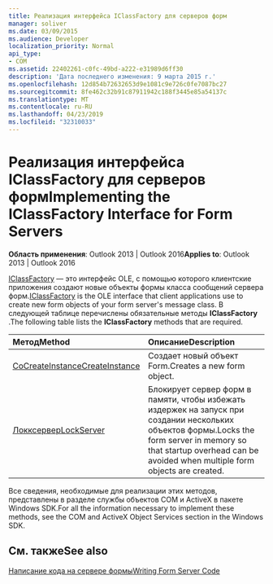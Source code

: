 ```yaml
---
title: Реализация интерфейса IClassFactory для серверов форм
manager: soliver
ms.date: 03/09/2015
ms.audience: Developer
localization_priority: Normal
api_type:
- COM
ms.assetid: 22402261-c0fc-49bd-a222-e31989d6ff30
description: 'Дата последнего изменения: 9 марта 2015 г.'
ms.openlocfilehash: 12d854b72632653d9e1081c9e726c0fe7087bc27
ms.sourcegitcommit: 8fe462c32b91c87911942c188f3445e85a54137c
ms.translationtype: MT
ms.contentlocale: ru-RU
ms.lasthandoff: 04/23/2019
ms.locfileid: "32310033"
---
```

# <a name="implementing-the-iclassfactory-interface-for-form-servers"></a><span data-ttu-id="26e2e-103">Реализация интерфейса IClassFactory для серверов форм</span><span class="sxs-lookup"><span data-stu-id="26e2e-103">Implementing the IClassFactory Interface for Form Servers</span></span>

  
  
<span data-ttu-id="26e2e-104">**Область применения**: Outlook 2013 | Outlook 2016</span><span class="sxs-lookup"><span data-stu-id="26e2e-104">**Applies to**: Outlook 2013 | Outlook 2016</span></span> 
  
<span data-ttu-id="26e2e-105">[IClassFactory](https://msdn.microsoft.com/library/ms694364%28VS.85%29.aspx) — это интерфейс OLE, с помощью которого клиентские приложения создают новые объекты формы класса сообщений сервера форм.</span><span class="sxs-lookup"><span data-stu-id="26e2e-105">[IClassFactory](https://msdn.microsoft.com/library/ms694364%28VS.85%29.aspx) is the OLE interface that client applications use to create new form objects of your form server's message class.</span></span> <span data-ttu-id="26e2e-106">В следующей таблице перечислены обязательные методы **IClassFactory** .</span><span class="sxs-lookup"><span data-stu-id="26e2e-106">The following table lists the **IClassFactory** methods that are required.</span></span> 
  
|<span data-ttu-id="26e2e-107">**Метод**</span><span class="sxs-lookup"><span data-stu-id="26e2e-107">**Method**</span></span>|<span data-ttu-id="26e2e-108">**Описание**</span><span class="sxs-lookup"><span data-stu-id="26e2e-108">**Description**</span></span>|
|:-----|:-----|
|[<span data-ttu-id="26e2e-109">CoCreateInstance</span><span class="sxs-lookup"><span data-stu-id="26e2e-109">CreateInstance</span></span>](https://msdn.microsoft.com/library/ms682215%28v=VS.85%29.aspx) <br/> |<span data-ttu-id="26e2e-110">Создает новый объект Form.</span><span class="sxs-lookup"><span data-stu-id="26e2e-110">Creates a new form object.</span></span>  <br/> |
|[<span data-ttu-id="26e2e-111">Локксервер</span><span class="sxs-lookup"><span data-stu-id="26e2e-111">LockServer</span></span>](https://msdn.microsoft.com/library/ms682332%28v=VS.85%29.aspx) <br/> |<span data-ttu-id="26e2e-112">Блокирует сервер форм в памяти, чтобы избежать издержек на запуск при создании нескольких объектов формы.</span><span class="sxs-lookup"><span data-stu-id="26e2e-112">Locks the form server in memory so that startup overhead can be avoided when multiple form objects are created.</span></span>  <br/> |
   
<span data-ttu-id="26e2e-113">Все сведения, необходимые для реализации этих методов, представлены в разделе службы объектов COM и ActiveX в пакете Windows SDK.</span><span class="sxs-lookup"><span data-stu-id="26e2e-113">For all the information necessary to implement these methods, see the COM and ActiveX Object Services section in the Windows SDK.</span></span>
  
## <a name="see-also"></a><span data-ttu-id="26e2e-114">См. также</span><span class="sxs-lookup"><span data-stu-id="26e2e-114">See also</span></span>



[<span data-ttu-id="26e2e-115">Написание кода на сервере формы</span><span class="sxs-lookup"><span data-stu-id="26e2e-115">Writing Form Server Code</span></span>](writing-form-server-code.md)

